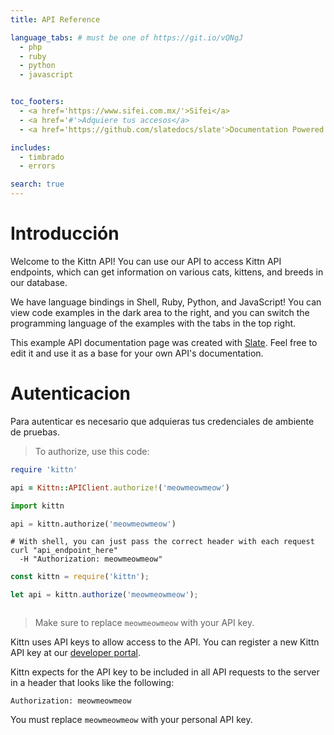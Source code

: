 ```yaml
---
title: API Reference

language_tabs: # must be one of https://git.io/vQNgJ
  - php
  - ruby
  - python
  - javascript


toc_footers:
  - <a href='https://www.sifei.com.mx/'>Sifei</a>
  - <a href='#'>Adquiere tus accesos</a>
  - <a href='https://github.com/slatedocs/slate'>Documentation Powered by Slate</a>

includes:
  - timbrado
  - errors

search: true
---
```


# Introducción

Welcome to the Kittn API! You can use our API to access Kittn API endpoints, which can get information on various cats, kittens, and breeds in our database.

We have language bindings in Shell, Ruby, Python, and JavaScript! You can view code examples in the dark area to the right, and you can switch the programming language of the examples with the tabs in the top right.

This example API documentation page was created with [Slate](https://github.com/slatedocs/slate). Feel free to edit it and use it as a base for your own API's documentation.

# Autenticacion
Para autenticar es necesario que adquieras tus credenciales de ambiente de pruebas.

> To authorize, use this code:

```ruby
require 'kittn'

api = Kittn::APIClient.authorize!('meowmeowmeow')
```

```python
import kittn

api = kittn.authorize('meowmeowmeow')
```

```shell
# With shell, you can just pass the correct header with each request
curl "api_endpoint_here"
  -H "Authorization: meowmeowmeow"
```

```javascript
const kittn = require('kittn');

let api = kittn.authorize('meowmeowmeow');
```
```php

```
> Make sure to replace `meowmeowmeow` with your API key.

Kittn uses API keys to allow access to the API. You can register a new Kittn API key at our [developer portal](http://example.com/developers).

Kittn expects for the API key to be included in all API requests to the server in a header that looks like the following:

`Authorization: meowmeowmeow`

<aside class="notice">
You must replace <code>meowmeowmeow</code> with your personal API key.
</aside>
